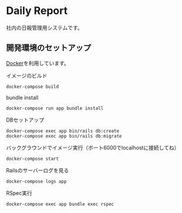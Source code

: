 # Daily Report

社内の日報管理用システムです。

## 開発環境のセットアップ

[Docker](https://www.docker.com/)を利用しています。

イメージのビルド
```
docker-compose build
```

bundle install
```
docker-compose run app bundle install
```

DBセットアップ
```
docker-compose exec app bin/rails db:create
docker-compose exec app bin/rails db:migrate
```

バックグラウンドでイメージ実行（ポート6000でlocalhostに接続してね）
```
docker-compose start
```

Railsのサーバーログを見る
```
docker-compose logs app
```

RSpec実行
```
docker-compose exec app bundle exec rspec
```
